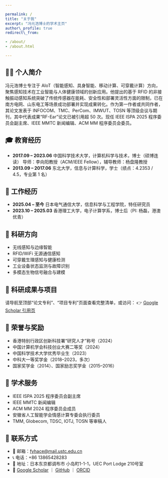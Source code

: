 ```yaml
---

permalink: /
title: "关于我"
excerpt: "冯元浩博士的学术主页"
author\_profile: true
redirect\_from:

- /about/
- /about.html

---
```



<span class='anchor' id='about-me'></span>

## 👨‍💼 个人简介

冯元浩博士专注于 AIoT（智能感知、具身智能、移动计算、可穿戴计算）方向，聚焦感知技术在工业智能与人体健康领域的创新应用。他提出的基于 RFID 的非接触振动感知系统突破了传统传感器在能耗、安全性和部署灵活性方面的限制，已在南方电网、山东电工等场景成功部署并实现成果转化。作为第一作者或共同作者，其论文发表于 INFOCOM、TMC、PerCom、IMWUT、TOSN 等顶级会议与期刊，其中代表成果“RF-Ear”论文已被引用超 50 次。现任 IEEE ISPA 2025 程序委员会副主席、IEEE MMTC 新闻编辑、ACM MM 程序委员会委员。

## 🎓 教育经历

* **2017.09 – 2023.06**  中国科学技术大学，计算机科学与技术，博士（硕博连读）
  导师：李向阳教授（ACM/IEEE Fellow），辅导教师：杨盘隆教授
* **2013.09 – 2017.06**  东北大学，信息与计算科学，学士（绩点：4.2353 / 4.5，专业第 1 名）

## 💼 工作经历

* **2025.04 – 至今**  日本电气通信大学，信息科学与工程学院，特任研究员
* **2023.10 – 2025.03**  香港理工大学，电子计算学系，博士后（PI: 杨磊，港澳优青）

## 🔬 科研方向

* 无线感知与边缘智能
* RFID/WiFi 无源通信感知
* 可穿戴生理感知与健康检测
* 工业设备状态监测与故障识别
* 多模态生物信号融合与建模

## 🧪 科研成果与项目

请导航至顶部“论文专利”、“项目专利”页面查看完整清单，或访问：
👉 [Google Scholar 引用页](https://scholar.google.com/citations?user=WMkMTb4AAAAJ)

## 🏅 荣誉与奖励

* 香港特别行政区创新科技署“研究人才”称号（2024）
* 中国计算机学会科技创业大赛二等奖（2024）
* 中国科学技术大学优秀毕业生（2023）
* 中科大一等奖学金（2018–2023，多次）
* 国家奖学金（2014）、国家励志奖学金（2015–2016）

## 📌 学术服务

* IEEE ISPA 2025 程序委员会副主席
* IEEE MMTC 新闻编辑
* ACM MM 2024 程序委员会成员
* 安徽省人工智能学会情感计算专委会执行委员
* TMM, Globecom, TDSC, IOTJ, TOSN 等审稿人

## 📍 联系方式

* 📧 邮箱：[fyhace@mail.ustc.edu.cn](mailto:fyhace@mail.ustc.edu.cn)
* 📞 电话：+86 13865428283
* 📍 地址：日本东京都调布市 小岛町1-1-1，UEC Port Lodge 210号室
* 🔗 [Google Scholar](https://scholar.google.com/citations?user=WMkMTb4AAAAJ) ｜ [GitHub](https://github.com/posuoshu) ｜ [ORCID](https://orcid.org/)
